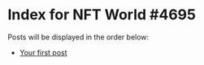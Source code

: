 # Index for NFT World #4695
Posts will be displayed in the order below:

- [Your first post](./001-first.md)

